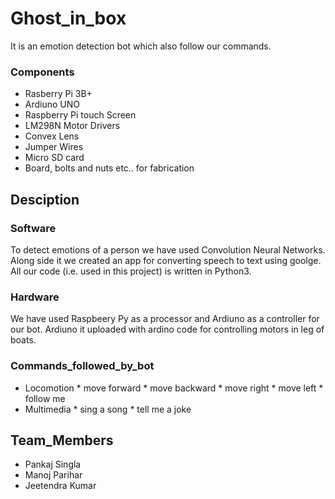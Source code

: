 # Ghost_in_box
It is an emotion detection bot which also follow our commands. 

### Components
* Rasberry Pi 3B+
* Ardiuno UNO
* Raspberry Pi touch Screen
* LM298N Motor Drivers 
* Convex Lens
* Jumper Wires
* Micro SD card
* Board, bolts and nuts etc.. for fabrication 

## Desciption

### Software
To detect emotions of a person we have used Convolution Neural Networks. Along side it we created an app for converting speech to text using goolge. All our code (i.e. used in this project) is written in Python3.

### Hardware
We have used Raspbeery Py as a processor and Ardiuno as a controller for our bot. Ardiuno it uploaded with ardino code for controlling motors in leg of boats. 

### Commands_followed_by_bot
* Locomotion 
            * move forward
            * move backward
            * move right
            * move left
            * follow me
* Multimedia 
            * sing a song
            * tell me a joke
           
## Team_Members
* Pankaj Singla
* Manoj Parihar
* Jeetendra Kumar
 
